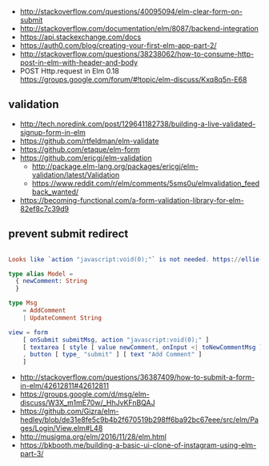 - http://stackoverflow.com/questions/40095094/elm-clear-form-on-submit
- http://stackoverflow.com/documentation/elm/8087/backend-integration
- https://api.stackexchange.com/docs
- https://auth0.com/blog/creating-your-first-elm-app-part-2/
- http://stackoverflow.com/questions/38238062/how-to-consume-http-post-in-elm-with-header-and-body
- POST Http.request in Elm 0.18 https://groups.google.com/forum/#!topic/elm-discuss/Kxq8q5n-E68

## validation

- http://tech.noredink.com/post/129641182738/building-a-live-validated-signup-form-in-elm
- https://github.com/rtfeldman/elm-validate
- https://github.com/etaque/elm-form
- https://github.com/ericgj/elm-validation
  - http://package.elm-lang.org/packages/ericgj/elm-validation/latest/Validation
  - https://www.reddit.com/r/elm/comments/5sms0u/elmvalidation_feedback_wanted/
- https://becoming-functional.com/a-form-validation-library-for-elm-82ef8c7c39d9

## prevent submit redirect

```elm

Looks like `action "javascript:void(0);"` is not needed. https://ellie-app.com/9zTH65GHXa1/0 and `onSubmit` already has `preventDefault` set to `True` https://github.com/elm-lang/html/blob/2.0.0/src/Html/Events.elm#L130

type alias Model =
  { newComment: String
  }

type Msg
    = AddComment
    | UpdateComment String

view = form
    [ onSubmit submitMsg, action "javascript:void(0);" ]
    [ textarea [ style [ value newComment, onInput <| toNewCommentMsg ] []
    , button [ type_ "submit" ] [ text "Add Comment" ]
    ]
```

- http://stackoverflow.com/questions/36387409/how-to-submit-a-form-in-elm/42612811#42612811
- https://groups.google.com/d/msg/elm-discuss/W3X_m1mE70w/_HhJvKFnBQAJ
- https://github.com/Gizra/elm-hedley/blob/de31e8fe5c9b4b2f670519b298ff6ba92bc67eee/src/elm/Pages/Login/View.elm#L48
- http://musigma.org/elm/2016/11/28/elm.html
- https://bkbooth.me/building-a-basic-ui-clone-of-instagram-using-elm-part-3/
